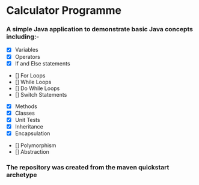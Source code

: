 # Calculator Programme

### A simple Java application to demonstrate basic Java concepts including:-

 - [x] Variables
 - [x] Operators
 - [x] If and Else statements
 - [] For Loops
 - [] While Loops
 - [] Do While Loops
 - [] Switch Statements
 - [x] Methods
 - [x] Classes
 - [x] Unit Tests
 - [x] Inheritance
 - [x] Encapsulation
 - [] Polymorphism
 - [] Abstraction

### The repository was created from the maven quickstart archetype